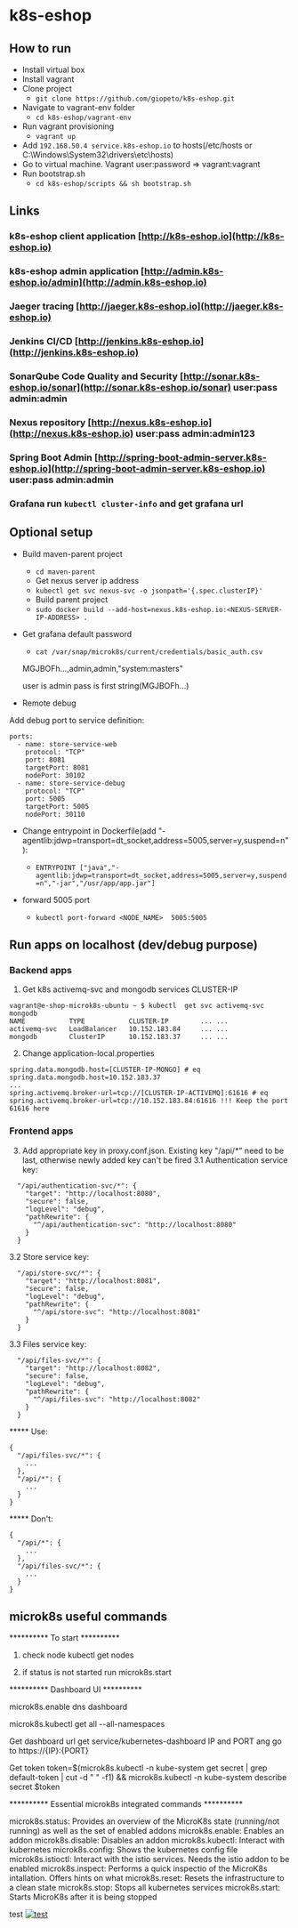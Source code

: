 # k8s-eshop

## How to run
- Install virtual box
- Install vagrant
- Clone project
    - `git clone https://github.com/giopeto/k8s-eshop.git`
- Navigate to vagrant-env folder
	- `cd k8s-eshop/vagrant-env`
- Run vagrant provisioning
	- `vagrant up`
- Add `192.168.50.4 service.k8s-eshop.io` to hosts(/etc/hosts or C:\Windows\System32\drivers\etc\hosts)
- Go to virtual machine. Vagrant user:password => vagrant:vagrant
- Run bootstrap.sh
	- `cd k8s-eshop/scripts && sh bootstrap.sh`

## Links
### k8s-eshop client application [http://k8s-eshop.io](http://k8s-eshop.io)
### k8s-eshop admin application [http://admin.k8s-eshop.io/admin](http://admin.k8s-eshop.io)
### Jaeger tracing [http://jaeger.k8s-eshop.io](http://jaeger.k8s-eshop.io)
### Jenkins CI/CD [http://jenkins.k8s-eshop.io](http://jenkins.k8s-eshop.io)
### SonarQube Code Quality and Security [http://sonar.k8s-eshop.io/sonar](http://sonar.k8s-eshop.io/sonar) user:pass admin:admin
### Nexus repository [http://nexus.k8s-eshop.io](http://nexus.k8s-eshop.io) user:pass admin:admin123
### Spring Boot Admin [http://spring-boot-admin-server.k8s-eshop.io](http://spring-boot-admin-server.k8s-eshop.io) user:pass admin:admin
### Grafana run `kubectl cluster-info` and get grafana url

## Optional setup
- Build maven-parent project
	- `cd maven-parent`
    - Get nexus server ip address
	- `kubectl get svc nexus-svc -o jsonpath='{.spec.clusterIP}'`
    - Build parent project
	- `sudo docker build --add-host=nexus.k8s-eshop.io:<NEXUS-SERVER-IP-ADDRESS> .`
- Get grafana default password
	- `cat /var/snap/microk8s/current/credentials/basic_auth.csv`
	
	MGJBOFh...,admin,admin,"system:masters"

	user is admin pass is first string(MGJBOFh...)
- Remote debug

Add debug port to service definition:
  ```
  ports:
    - name: store-service-web
      protocol: "TCP"
      port: 8081
      targetPort: 8081
      nodePort: 30102
    - name: store-service-debug
      protocol: "TCP"
      port: 5005
      targetPort: 5005
      nodePort: 30110   
   ```

- Change entrypoint in Dockerfile(add "-agentlib:jdwp=transport=dt_socket,address=5005,server=y,suspend=n"):
	- `ENTRYPOINT ["java","-agentlib:jdwp=transport=dt_socket,address=5005,server=y,suspend=n","-jar","/usr/app/app.jar"]`
	
- forward 5005 port
	- `kubectl port-forward <NODE_NAME>  5005:5005`

## Run apps on localhost (dev/debug purpose)

### Backend apps
1. Get k8s activemq-svc and mongodb services CLUSTER-IP

```
vagrant@e-shop-microk8s-ubuntu ~ $ kubectl  get svc activemq-svc mongodb
NAME           TYPE           CLUSTER-IP        ... ...   
activemq-svc   LoadBalancer   10.152.183.84     ... ...
mongodb        ClusterIP      10.152.183.37     ... ...
```

2. Change application-local.properties
```
spring.data.mongodb.host=[CLUSTER-IP-MONGO] # eq spring.data.mongodb.host=10.152.183.37
...
spring.activemq.broker-url=tcp://[CLUSTER-IP-ACTIVEMQ]:61616 # eq spring.activemq.broker-url=tcp://10.152.183.84:61616 !!! Keep the port 61616 here
```

### Frontend apps

3. Add appropriate key in proxy.conf.json. Existing key "/api/*" need to be last, otherwise newly added key can't be fired
3.1 Authentication service key:
```
  "/api/authentication-svc/*": {
    "target": "http://localhost:8080",
    "secure": false,
    "logLevel": "debug",
    "pathRewrite": {
      "^/api/authentication-svc": "http://localhost:8080"
    }
  }
```
3.2 Store service key:
```
  "/api/store-svc/*": {
    "target": "http://localhost:8081",
    "secure": false,
    "logLevel": "debug",
    "pathRewrite": {
      "^/api/store-svc": "http://localhost:8081"
    }
  }
```
3.3 Files service key:
```
  "/api/files-svc/*": {
    "target": "http://localhost:8082",
    "secure": false,
    "logLevel": "debug",
    "pathRewrite": {
      "^/api/files-svc": "http://localhost:8082"
    }
  }
```
***** Use:
```
{
  "/api/files-svc/*": {
    ...
  },
  "/api/*": {
    ...
  }
}
```
***** Don't:
```
{
  "/api/*": {
    ...
  },
  "/api/files-svc/*": {
    ...
  }
}
```


## microk8s useful commands
********** To start **********

1. check node
kubectl get nodes

2. if status is not started run
microk8s.start


********** Dashboard UI **********

microk8s.enable dns dashboard

microk8s.kubectl get all --all-namespaces

Get dashboard url
get service/kubernetes-dashboard IP and PORT ang go to https://{IP}:{PORT}

Get token
token=$(microk8s.kubectl -n kube-system get secret | grep default-token | cut -d " " -f1) && microk8s.kubectl -n kube-system describe secret $token


********** Essential microk8s integrated commands **********

microk8s.status: Provides an overview of the MicroK8s state (running/not running) as well as the set of enabled addons
microk8s.enable: Enables an addon
microk8s.disable: Disables an addon
microk8s.kubectl: Interact with kubernetes
microk8s.config: Shows the kubernetes config file
microk8s.istioctl: Interact with the istio services. Needs the istio addon to be enabled
microk8s.inspect: Performs a quick inspectio of the MicroK8s intallation. Offers hints on what
microk8s.reset: Resets the infrastructure to a clean state
microk8s.stop: Stops all kubernetes services
microk8s.start: Starts MicroK8s after it is being stopped

test
[![test](https://j.gifs.com/OMX89B.gif)](https://www.youtube.com/)
